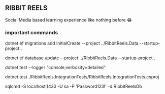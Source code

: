## RIBBIT REELS

Social Media based learning experience like nothing before 😂


### important commands
dotnet ef migrations add InitialCreate --project ../RibbitReels.Data --startup-project .

dotnet ef database update --project ../RibbitReels.Data --startup-project .

 dotnet test --logger "console;verbosity=detailed"

 dotnet test ./RibbitReels.IntegrationTests/RibbitReels.IntegrationTests.csproj

 sqlcmd -S localhost,1433 -U sa -P 'Password123!' -d RibbitReelsDb 
